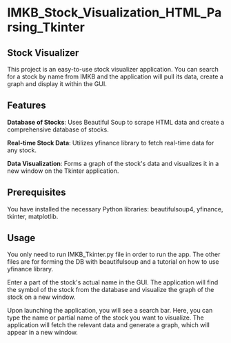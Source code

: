 # IMKB_Stock_Visualization_HTML_Parsing_Tkinter


## Stock Visualizer

This project is an easy-to-use stock visualizer application. You can search for a stock by name from IMKB and the application will pull its data, create a graph and display it within the GUI.

## Features

__Database of Stocks__: Uses Beautiful Soup to scrape HTML data and create a comprehensive database of stocks.

__Real-time Stock Data__: Utilizes yfinance library to fetch real-time data for any stock.

__Data Visualization__: Forms a graph of the stock's data and visualizes it in a new window on the Tkinter application.


## Prerequisites

You have installed the necessary Python libraries: beautifulsoup4, yfinance, tkinter, matplotlib.



## Usage
You only need to run IMKB_Tkinter.py file in order to run the app. The other files are for forming the DB with beautifulsoup and a tutorial on how to use yfinance library. 

Enter a part of the stock's actual name in the GUI. The application will find the symbol of the stock from the database and visualize the graph of the stock on a new window.

Upon launching the application, you will see a search bar. Here, you can type the name or partial name of the stock you want to visualize. The application will fetch the relevant data and generate a graph, which will appear in a new window.

